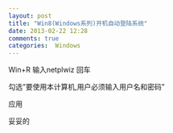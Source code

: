 ```yaml
---
layout: post
title: "Win8(Windows系列)开机自动登陆系统"
date: 2013-02-22 12:28
comments: true
categories:  Windows
---
```


Win+R 输入netplwiz 回车

勾选”要使用本计算机,用户必须输入用户名和密码”

应用

妥妥的